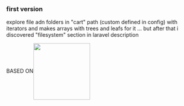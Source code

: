 
### first version

explore file adn folders in "cart" path (custom defined in config) with iterators and makes arrays with trees and leafs for it
... but after that i discovered "filesystem" section in laravel description



<p> BASED ON<a href="https://laravel.com" target="_blank"><img id='im' src="https://raw.githubusercontent.com/laravel/art/master/logo-lockup/5%20SVG/2%20CMYK/1%20Full%20Color/laravel-logolockup-cmyk-red.svg" style="vertical-align:middle" width=150"></a></label></p>



